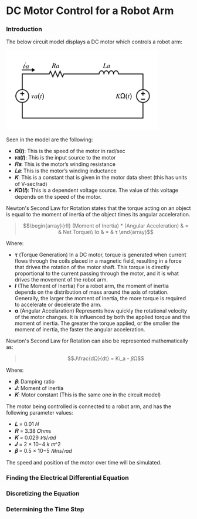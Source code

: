 # DC Motor Control for a Robot Arm
### Introduction
The below circuit model displays a DC motor which controls a robot arm:

![DCMotorCircuit](https://github.com/QueenSophiaLo/MATLAB-Circuits-Projects/blob/main/Images/DC%20Robot%20Arm%20Motor.png)

Seen in the model are the following:
  * **Ω(𝑡)**: This is the speed of the motor in rad/sec
  * **𝑣𝑎(𝑡)**: This is the input source to the motor
  * **𝑅𝑎**: This is the motor’s winding resistance
  * **𝐿𝑎**: This is the motor’s winding inductance
  * **𝐾**: This is a constant that is given in the motor data sheet (this has units of V-sec/rad)
  * **𝐾Ω(𝑡)**: This is a dependent voltage source. The value of this voltage depends on the speed of the motor.

Newton's Second Law for Rotation states that the torque acting on an object is equal to the moment of inertia of the object times its angular acceleration.
> $$\begin{array}{rll}
>  	(Moment of Inertia) * (Angular Acceleration)  & = & Net Torque\\
> 	Iα & = & τ
> \end{array}$$

Where:
 * **τ** (Torque Generation) In a DC motor, torque is generated when current flows through the coils placed in a magnetic field, resulting in a force that drives the rotation of the motor shaft. This torque is directly proportional to the current passing through the motor, and it is what drives the movement of the robot arm.
 * **$I$** (The Moment of Inertia) For a robot arm, the moment of inertia depends on the distribution of mass around the axis of rotation. Generally, the larger the moment of inertia, the more torque is required to accelerate or decelerate the arm.
 * **α** (Angular Accelaration) Represents how quickly the rotational velocity of the motor changes. It is influenced by both the applied torque and the moment of inertia. The greater the torque applied, or the smaller the moment of inertia, the faster the angular acceleration.

Newton's Second Law for Rotation can also be represented mathematically as:
> $$J\frac{dΩ}{dt} = Ki_a - 𝛽Ω$$

Where:
  * **𝛽**: Damping ratio
  * **𝐽**: Moment of inertia
  * **𝐾**: Motor constant (This is the same one in the circuit model)

The motor being controlled is connected to a robot arm, and has the following parameter values:
  * **𝐿** = 0.01 𝐻
  * **𝑅** = 3.38 𝑂ℎ𝑚s
  * **𝐾** = 0.029 $𝑉s/𝑟ad$
  * **𝐽** = 2 × 10−4 𝑘 𝑚^2
  * **𝛽** = 0.5 × 10−5 $𝑁ms/𝑟ad$

The speed and position of the motor over time will be simulated.

### Finding the Electrical Differential Equation

### Discretizing the Equation

### Determining the Time Step

